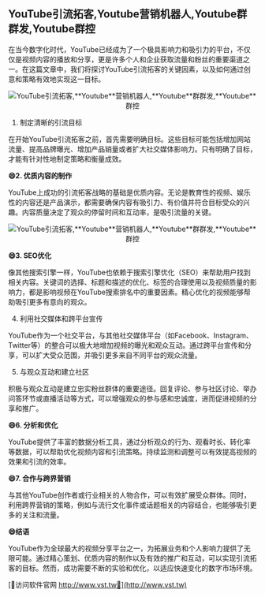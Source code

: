 ## **YouTube引流拓客,**Youtube**营销机器人,**Youtube**群群发,**Youtube**群控**

在当今数字化时代，YouTube已经成为了一个极具影响力和吸引力的平台，不仅仅是视频内容的播放和分享，更是许多个人和企业获取流量和粉丝的重要渠道之一。在这篇文章中，我们将探讨YouTube引流拓客的关键因素，以及如何通过创意和策略有效地实现这一目标。

 <center><img src="https://vst.tw/MP4/tuiguang/png/6.png" alt="YouTube引流拓客,**Youtube**营销机器人,**Youtube**群群发,**Youtube**群控"></center>

1. 制定清晰的引流目标

在开始YouTube引流拓客之前，首先需要明确目标。这些目标可能包括增加网站流量、提高品牌曝光、增加产品销量或者扩大社交媒体影响力。只有明确了目标，才能有针对性地制定策略和衡量成效。

**😄2. 优质内容的制作**

YouTube上成功的引流拓客战略的基础是优质内容。无论是教育性的视频、娱乐性的内容还是产品演示，都需要确保内容有吸引力、有价值并符合目标受众的兴趣。内容质量决定了观众的停留时间和互动率，是吸引流量的关键。

 <center><img src="https://vst.tw/MP4/tuiguang/png/4.png" alt="YouTube引流拓客,**Youtube**营销机器人,**Youtube**群群发,**Youtube**群控"></center>

**😄3. SEO优化**

像其他搜索引擎一样，YouTube也依赖于搜索引擎优化（SEO）来帮助用户找到相关内容。关键词的选择、标题和描述的优化、标签的合理使用以及视频质量的影响力，都是影响视频在YouTube搜索排名中的重要因素。精心优化的视频能够帮助吸引更多有意向的观众。

4. 利用社交媒体和跨平台宣传

YouTube作为一个社交平台，与其他社交媒体平台（如Facebook、Instagram、Twitter等）的整合可以极大地增加视频的曝光和观众互动。通过跨平台宣传和分享，可以扩大受众范围，并吸引更多来自不同平台的观众流量。

5. 与观众互动和建立社区

积极与观众互动是建立忠实粉丝群体的重要途径。回复评论、参与社区讨论、举办问答环节或直播活动等方式，可以增强观众的参与感和忠诚度，进而促进视频的分享和推广。

**😄6. 分析和优化**

YouTube提供了丰富的数据分析工具，通过分析观众的行为、观看时长、转化率等数据，可以帮助优化视频内容和引流策略。持续监测和调整可以有效提高视频的效果和引流的效率。

**😄7. 合作与跨界营销**

与其他YouTube创作者或行业相关的人物合作，可以有效扩展受众群体。同时，利用跨界营销的策略，例如与流行文化事件或话题相关的内容结合，也能够吸引更多的关注和流量。

**😄结语**

YouTube作为全球最大的视频分享平台之一，为拓展业务和个人影响力提供了无限可能。通过精心策划、优质内容的制作以及有效的推广和互动，可以实现引流拓客的目标。然而，成功需要不断的实验和优化，以适应快速变化的数字市场环境。


[👻访问软件官网 http://www.vst.tw👻](http://www.vst.tw)

